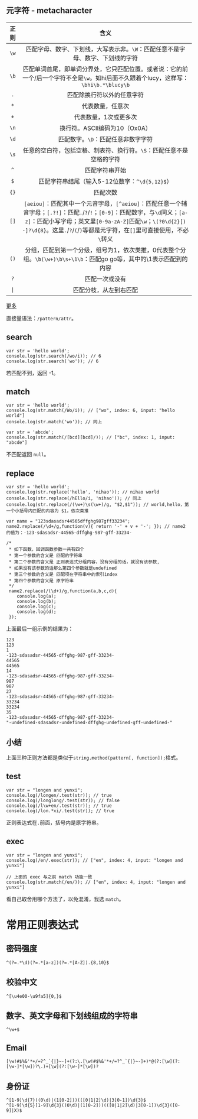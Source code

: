 ## 元字符 - metacharacter

|正则|含义|
|:---:|:---:|
|`\w`|匹配字母、数字、下划线，大写表示非。`\W`：匹配任意不是字母、数字、下划线的字符|
|`\b`|匹配单词首尾，即单词分界处，它只匹配位置。或者说：它的前一个/后一个字符不全是`\w`。如hi后面不久跟着个lucy，这样写：`\bhi\b.*\blucy\b`|
|`.`|匹配除换行符以外的任意字符|
|`*`|代表数量，任意次|
|`+`|代表数量，1次或更多次|
|`\n`|换行符。ASCII编码为10（Ox0A）|
|`\d`|匹配数字。`\D`：匹配任意非数字字符|
|`\s`|任意的空白符，包括空格、制表符、换行符。`\S`：匹配任意不是空格的字符|
|`^`|匹配字符串开始|
|`$`|匹配字符串结尾（输入5-12位数字：`^\d{5,12}$`）|
|`{}`|匹配次数|
|`[]`|`[aeiou]`：匹配其中一个元音字母，`[^aeiou]`：匹配任意一个辅音字母；`[.?!]`：匹配`.`/`?`/`!`；`[0-9]`：匹配数字，与`\d`同义；`[a-z]`：匹配小写字母；英文里`[0-9a-zA-Z]`匹配`\w`；`\(?0\d{2}[) -]?\d{8}`。这里`.`/`?`/`(`/`)`等都是元字符，在`[]`里可直接使用，不必`\`转义|
|`()`|分组，匹配到第一个分级，组号为1，依次类推，0代表整个分组。`\b(\w+)\b\s+\1\b`：匹配go go等，其中的\1表示匹配到的内容|
|`?`|匹配一次或没有|
|`\|`|匹配分枝，从左到右匹配|

[更多](https://www.zybuluo.com/Rico/note/19387)

直接量语法：`/pattern/attr`。

## search

```
var str = 'hello world'; 
console.log(str.search(/wo/i)); // 6
console.log(str.search('wo')); // 6
```

若匹配不到，返回 -1。

## match

```
var str = 'hello world'; 
console.log(str.match(/Wo/i)); // ["wo", index: 6, input: "hello world"]
console.log(str.match('wo')); // 同上

var str = 'abcde';
console.log(str.match(/[bcd][bcd]/)); // ["bc", index: 1, input: "abcde"]
```

不匹配返回 `null`。

## replace

```
var str = 'hello world'; 
console.log(str.replace('hello', 'nihao')); // nihao world
console.log(str.replace(/hEllo/i, 'nihao')); // 同上
console.log(str.replace(/(\w+)\s(\w+)/g, "$2,$1")); // world,hello，第一个小括号内匹配的内容为 $1，依次类推

var name = "123sdasadsr44565dffghg987gff33234"; 
name2.replace(/\d+/g,function(v){ return '-' + v + '-'; }); // name2 的值为：-123-sdasadsr-44565-dffghg-987-gff-33234-

/*
 * 如下函数，回调函数参数一共有四个
 * 第一个参数的含义是 匹配的字符串
 * 第二个参数的含义是 正则表达式分组内容，没有分组的话，就没有该参数,
 * 如果没有该参数的话那么第四个参数就是undefined
 * 第三个参数的含义是 匹配项在字符串中的索引index
 * 第四个参数的含义是 原字符串
 */
 name2.replace(/(\d+)/g,function(a,b,c,d){
    console.log(a);
    console.log(b);
    console.log(c);
    console.log(d);
 });
```

上面最后一组示例的结果为：

```
123
123
1
-123-sdasadsr-44565-dffghg-987-gff-33234-
44565
44565
14
-123-sdasadsr-44565-dffghg-987-gff-33234-
987
987
27
-123-sdasadsr-44565-dffghg-987-gff-33234-
33234
33234
35
-123-sdasadsr-44565-dffghg-987-gff-33234-
"-undefined-sdasadsr-undefined-dffghg-undefined-gff-undefined-"
```

## 小结

上面三种正则方法都是类似于`string.method(pattern[, function]);`格式。

## test

```
var str = "longen and yunxi";
console.log(/longen/.test(str)); // true
console.log(/longlong/.test(str)); // false
console.log(/l\w+en/.test(str)); // true
console.log(/lon.*xi/.test(str)); // true
```

正则表达式在`.`前面，括号内是原字符串。

## exec

```
var str = "longen and yunxi";
console.log(/en/.exec(str)); // ["en", index: 4, input: "longen and yunxi"]

// 上面的 exec 与之前 match 功能一致
console.log(str.match(/en/)); // ["en", index: 4, input: "longen and yunxi"]
```

看自己取舍用哪个方法了，以免混淆，我选 `match`。

# 常用正则表达式

## 密码强度

```
^(?=.*\d)(?=.*[a-z])(?=.*[A-Z]).{8,10}$
```

## 校验中文

```
^[\u4e00-\u9fa5]{0,}$
```

## 数字、英文字母和下划线组成的字符串

```
^\w+$
```

## Email

```
[\w!#$%&'*+/=?^_`{|}~-]+(?:\.[\w!#$%&'*+/=?^_`{|}~-]+)*@(?:[\w](?:[\w-]*[\w])?\.)+[\w](?:[\w-]*[\w])?
```

## 身份证

```
^[1-9]\d{7}((0\d)|(1[0-2]))(([0|1|2]\d)|3[0-1])\d{3}$
^[1-9]\d{5}[1-9]\d{3}((0\d)|(1[0-2]))(([0|1|2]\d)|3[0-1])\d{3}([0-9]|X)$
```



